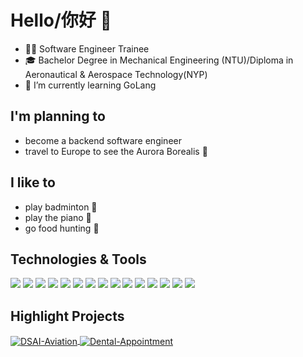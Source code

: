 # Hello/你好 👋

- 👨‍💻 Software Engineer Trainee
- 🎓 Bachelor Degree in Mechanical Engineering (NTU)/Diploma in Aeronautical & Aerospace Technology(NYP)
- 🌱 I’m currently learning GoLang

## I'm planning to
- become a backend software engineer
- travel to Europe to see the Aurora Borealis 🌈

## I like to
- play badminton 🏸
- play the piano 🎹
- go food hunting 🥘

## Technologies & Tools
![](https://img.shields.io/badge/Editor-VS_Code-informational?style=flat&logo=visual-studio-code&logoColor=white&color=6aa6f8)
![](https://img.shields.io/badge/Code-Python-informational?style=flat&logo=python&logoColor=white&color=6aa6f8)
![](https://img.shields.io/badge/Code-JavaScript-informational?style=flat&logo=javascript&logoColor=white&color=6aa6f8)
![](https://img.shields.io/badge/Code-Golang-informational?style=flat&logo=go&logoColor=white&color=6aa6f8)
![](https://img.shields.io/badge/Database-MYSQL-informational?style=flat&logo=MYSQL&logoColor=white&color=6aa6f8)
![](https://img.shields.io/badge/Database-NOSQL-informational?style=flat&logo=NOSQL&logoColor=white&color=6aa6f8)
![](https://img.shields.io/badge/Tools-PostgreSQL-informational?style=flat&logo=postgresql&logoColor=white&color=6aa6f8)
![](https://img.shields.io/badge/Tools-AmazonDynamoDB-informational?style=flat&logo=AmazonDynamoDB&logoColor=white&color=6aa6f8)
![](https://img.shields.io/badge/Tools-SQLite-informational?style=flat&logo=SQLite&logoColor=white&color=6aa6f8)
![](https://img.shields.io/badge/Tools-MongoDB-informational?style=flat&logo=MongoDB&logoColor=white&color=6aa6f8)
![](https://img.shields.io/badge/Tools-Docker-informational?style=flat&logo=docker&logoColor=white&color=6aa6f8)
![](https://img.shields.io/badge/Tools-Morty-informational?style=flat&logo=Morty&logoColor=white&color=6aa6f8)
![](https://img.shields.io/badge/Tools-Datadog-informational?style=flat&logo=Datadog&logoColor=white&color=6aa6f8)
![](https://img.shields.io/badge/API-RESTful-informational?style=flat&logo=REST&logoColor=white&color=6aa6f8)
![](https://img.shields.io/badge/Method-TDD-informational?style=flat&logo=TDD&logoColor=white&color=6aa6f8)

## Highlight Projects
<a href="https://github.com/wkcjay/DSAI-Aviation.git">
  <img align="center" src="https://github-readme-stats.vercel.app/api/pin/?username=wkcjay&repo=DSAI-Aviation&show_icons=true&line_height=27&title_color=6aa6f8&text_color=8a919a&icon_color=6aa6f8&bg_color=22272e" alt="DSAI-Aviation" />
</a>
<a href="https://github.com/wkcjay/Dental-Appointment.git">
  <img align="center" src="https://github-readme-stats.vercel.app/api/pin/?username=wkcjay&repo=Dental-Appointment&show_icons=true&line_height=27&title_color=6aa6f8&text_color=8a919a&icon_color=6aa6f8&bg_color=22272e" alt="Dental-Appointment" />
</a>
